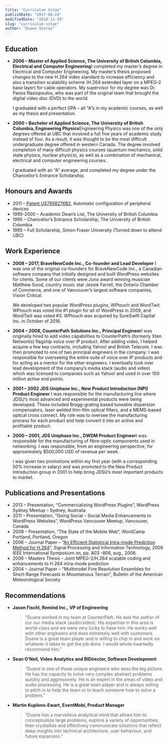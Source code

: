 ```yaml
---
title: "Curriculum Vitae"
publishDate: "2017-08-24"
modifiedDate: "2019-11-19"
slug: "curriculum-vitae"
author: "Duane Storey"
---
```


## Education

- **2006 – Master of Applied Science, The University of British Columbia, Electrical and Computer Engineering**I completed my master’s degree in Electrical and Computer Engineering. My master’s thesis proposed changes to the new H.264 video standard to increase efficiency and also a transition scalability scheme (H.264 extended layer on a MPEG-2 base layer) for cable operators. My supervisor for my degree was Dr. Panos Nasiopoulos, who was part of the original team that brought the digital video disc (DVD) to the world.
    
    I graduated with a perfect GPA – all “A”s in my academic courses, as well as my thesis and presentation.
- **2000 – Bachelor of Applied Science, The University of British Columbia, Engineering Physics**Engineering Physics was one of the only degrees offered at UBC that involved a full five years of academic study instead of four. As a result, it was thought to be the most difficult undergraduate degree offered in western Canada. The degree involved completion of many difficult physics courses (quantum mechanics, solid state physics, nuclear physics), as well as a combination of mechanical, electrical and computer engineering courses.
    
    I graduated with an “A” average, and completed my degree under the Chancellor’s Entrance Scholarship.

## Honours and Awards

- 2011 – [Patent US7958276B2](https://patents.google.com/patent/US7958276B2/en), Automatic configuration of peripheral devices
- 1995-2000 – Academic Dean’s List, The University of British Columbia
- 1995 – Chancellor’s Entrance Scholarship, The University of British Columbia
- 1995 – Full Scholarship, Simon Fraser University (Turned down to attend UBC)

## Work Experience

- **2008 – 2017, BraveNewCode Inc., Co-founder and Lead Developer** I was one of the original co-founders for BraveNewCode Inc., a Canadian software company that initially designed and built WordPress websites for clients. Some of our clients were Juno award winning musician Matthew Good, country music star Jessie Farrell, the Ontario Chamber of Commerce, and one of Vancouver’s largest software companies, Vision Critical.
    
    We developed two popular WordPress plugins, WPtouch and WordTwit. WPtouch was voted the #1 plugin for all of WordPress in 2009, and WordTwit was voted #3. WPtouch was acquired by SureSwift Capital Inc. in October of 2016.
- **2004 – 2008, CounterPath Solutions Inc., Principal Engineer**I was originally hired to add video capabilities to CounterPath’s (formerly Xten Networks) flagship voice over IP product. After adding video, I helped acquire a few key contracts, including Yahoo! and British Telecom. I was then promoted to one of two principal engineers in the company: I was responsible for overseeing the entire suite of voice over IP products and for acting as a mentor for the other engineers. I eventually took over lead development of the company’s media stack (audio and video) which was licensed to companies such as Yahoo! and used in over 100 million active end points.
- **2001 – 2002 JDS Uniphase Inc., New Product Introduction (NPI) Product Engineer** I was responsible for the manufacturing line where JDSU’s most advanced and experimental products were being developed. These included Bragg-grating based tuneable dispersion compensators, laser welded thin-film optical filters, and a MEMS-based optical cross connect. My role was to oversee the manufacturing process for each product and help convert it into an active and profitable product.
- **2000 – 2001, JDS Uniphase Inc., DWDM Product Engineer**I was responsible for the manufacturing of fibre-optic components used in networking. I was responsible, from an engineering perspective, for approximately $500,000 USD of revenue per week.
    
    I was given two promotions within my first year (with a corresponding 50% increase in salary) and was promoted to the New Product Introduction group in 2001 to help bring JDSU’s most important products to market.

## Publications and Presentations

- 2013 – Presentation, “Commercializing WordPress Plugins”, WordPress Sydney Meetup – Sydney, Australia
- 2011 – Presentation, “Going Social – Social Media Enhancements to WordPress Websites”, WordPress Vancouver Meetup, Vancouver, Canada
- 2009 – Presentation, “The State of the Mobile Web”, WordCamp Portland, Portland, Oregon
- 2006 – Journal Paper – “[An Efficient Statistical Intra-mode Prediction Method for H.264](http://ieeexplore.ieee.org/document/4042350/)“, Signal Processing and Information Technology, 2006 IEEE International Symposium on, pp. 803 -806, aug., 2006.
- 2006 – Masters Thesis – Joint MPEG-2/H.264 scalable coding and enhancements to H.264 intra-mode prediction
- 2004 – Journal Paper – “Multimodel Fine Resolution Ensembles for Short-Range Forecasts in Mountainous Terrain”, Bulletin of the American Meteorological Society

## Recommendations

- **Jason Fischl, Remind Inc., VP of Engineering**  
    > “Duane worked in my team at CounterPath. He was the author of our our media stack (audio/video). His expertise in this area is world-class and we were very lucky to have him. He works well with other engineers and does extremely well with customers. Duane is a great team player and is willing to chip in and work on whatever it takes to get the job done. I would whole-heartedly recommend him.”
- **Sean O’Neil, Video Analytics and BIDirector, Software Development**  
    > “Duane is one of those unique engineers who sees the big picture. He has the capacity to solve very complex abstract problems quickly and aggressively. He is an expert in the areas of video and audio processing. He is a great team player and is always willing to pitch in to help the team or to teach someone how to solve a problem.”
- **Martin Kuplens-Ewart, EventMobi, Product Manager**  
    > “Duane has a marvellous analytical mind that allows him to conceptualize large problems, explore a variety of opportunities, then crystallize and effectively communicate solutions that reflect deep insights into technical architecture, user behaviour, and future expansion.”